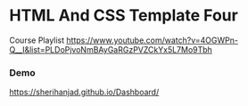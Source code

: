 # HTML And CSS Template Four

Course Playlist https://www.youtube.com/watch?v=4OGWPn-Q__I&list=PLDoPjvoNmBAyGaRGzPVZCkYx5L7Mo9Tbh

### Demo 

https://sherihanjad.github.io/Dashboard/
